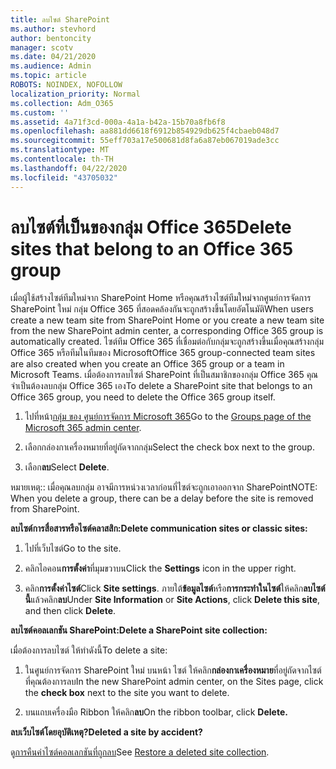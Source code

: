 ```yaml
---
title: ลบไซต์ SharePoint
ms.author: stevhord
author: bentoncity
manager: scotv
ms.date: 04/21/2020
ms.audience: Admin
ms.topic: article
ROBOTS: NOINDEX, NOFOLLOW
localization_priority: Normal
ms.collection: Adm_O365
ms.custom: ''
ms.assetid: 4a71f3cd-000a-4a1a-b42a-15b70a8fb6f8
ms.openlocfilehash: aa881dd6618f6912b854929db625f4cbaeb048d7
ms.sourcegitcommit: 55eff703a17e500681d8fa6a87eb067019ade3cc
ms.translationtype: MT
ms.contentlocale: th-TH
ms.lasthandoff: 04/22/2020
ms.locfileid: "43705032"
---
```

# <a name="delete-sites-that-belong-to-an-office-365-group"></a><span data-ttu-id="81022-102">ลบไซต์ที่เป็นของกลุ่ม Office 365</span><span class="sxs-lookup"><span data-stu-id="81022-102">Delete sites that belong to an Office 365 group</span></span>

<span data-ttu-id="81022-103">เมื่อผู้ใช้สร้างไซต์ทีมใหม่จาก SharePoint Home หรือคุณสร้างไซต์ทีมใหม่จากศูนย์การจัดการ SharePoint ใหม่ กลุ่ม Office 365 ที่สอดคล้องกันจะถูกสร้างขึ้นโดยอัตโนมัติ</span><span class="sxs-lookup"><span data-stu-id="81022-103">When users create a new team site from SharePoint Home or you create a new team site from the new SharePoint admin center, a corresponding Office 365 group is automatically created.</span></span> <span data-ttu-id="81022-104">ไซต์ทีม Office 365 ที่เชื่อมต่อกับกลุ่มจะถูกสร้างขึ้นเมื่อคุณสร้างกลุ่ม Office 365 หรือทีมในทีมของ Microsoft</span><span class="sxs-lookup"><span data-stu-id="81022-104">Office 365 group-connected team sites are also created when you create an Office 365 group or a team in Microsoft Teams.</span></span> <span data-ttu-id="81022-105">เมื่อต้องการลบไซต์ SharePoint ที่เป็นสมาชิกของกลุ่ม Office 365 คุณจําเป็นต้องลบกลุ่ม Office 365 เอง</span><span class="sxs-lookup"><span data-stu-id="81022-105">To delete a SharePoint site that belongs to an Office 365 group, you need to delete the Office 365 group itself.</span></span> 
  
1. <span data-ttu-id="81022-106">ไปที่หน้า[กลุ่ม ของ ศูนย์การจัดการ Microsoft 365](https://portal.office.com/adminportal/home#/groups)</span><span class="sxs-lookup"><span data-stu-id="81022-106">Go to the [Groups page of the Microsoft 365 admin center](https://portal.office.com/adminportal/home#/groups).</span></span>
    
2. <span data-ttu-id="81022-107">เลือกกล่องกาเครื่องหมายที่อยู่ถัดจากกลุ่ม</span><span class="sxs-lookup"><span data-stu-id="81022-107">Select the check box next to the group.</span></span>
    
3. <span data-ttu-id="81022-108">เลือก**ลบ**</span><span class="sxs-lookup"><span data-stu-id="81022-108">Select **Delete**.</span></span>
    
<span data-ttu-id="81022-109">หมายเหตุ:: เมื่อคุณลบกลุ่ม อาจมีการหน่วงเวลาก่อนที่ไซต์จะถูกเอาออกจาก SharePoint</span><span class="sxs-lookup"><span data-stu-id="81022-109">NOTE: When you delete a group, there can be a delay before the site is removed from SharePoint.</span></span>
  
<span data-ttu-id="81022-110">**ลบไซต์การสื่อสารหรือไซต์คลาสสิก:**</span><span class="sxs-lookup"><span data-stu-id="81022-110">**Delete communication sites or classic sites:**</span></span>

1. <span data-ttu-id="81022-111">ไปที่เว็บไซต์</span><span class="sxs-lookup"><span data-stu-id="81022-111">Go to the site.</span></span>
  
2. <span data-ttu-id="81022-112">คลิกไอคอน**การตั้งค่า**ที่มุมขวาบน</span><span class="sxs-lookup"><span data-stu-id="81022-112">Click the **Settings** icon in the upper right.</span></span> 
  
3. <span data-ttu-id="81022-113">คลิก**การตั้งค่าไซต์**</span><span class="sxs-lookup"><span data-stu-id="81022-113">Click **Site settings**.</span></span> <span data-ttu-id="81022-114">ภายใต้**ข้อมูลไซต์**หรือ**การกระทําในไซต์**ให้คลิก**ลบไซต์นี้**แล้วคลิก**ลบ**</span><span class="sxs-lookup"><span data-stu-id="81022-114">Under **Site Information** or **Site Actions**, click **Delete this site**, and then click **Delete**.</span></span>
  
<span data-ttu-id="81022-115">**ลบไซต์คอลเลกชัน SharePoint:**</span><span class="sxs-lookup"><span data-stu-id="81022-115">**Delete a SharePoint site collection:**</span></span>

<span data-ttu-id="81022-116">เมื่อต้องการลบไซต์ ให้ทําดังนี้</span><span class="sxs-lookup"><span data-stu-id="81022-116">To delete a site:</span></span>
  
1. <span data-ttu-id="81022-117">ในศูนย์การจัดการ SharePoint ใหม่ บนหน้า ไซต์ ให้คลิก**กล่องกาเครื่องหมาย**ที่อยู่ถัดจากไซต์ที่คุณต้องการลบ</span><span class="sxs-lookup"><span data-stu-id="81022-117">In the new SharePoint admin center, on the Sites page, click the **check box** next to the site you want to delete.</span></span> 
    
2. <span data-ttu-id="81022-118">บนแถบเครื่องมือ Ribbon ให้คลิก**ลบ**</span><span class="sxs-lookup"><span data-stu-id="81022-118">On the ribbon toolbar, click **Delete.**</span></span>
    
<span data-ttu-id="81022-119">**ลบเว็บไซต์โดยอุบัติเหตุ?**</span><span class="sxs-lookup"><span data-stu-id="81022-119">**Deleted a site by accident?**</span></span>

<span data-ttu-id="81022-120">ดู[การคืนค่าไซต์คอลเลกชันที่ถูกลบ](https://go.microsoft.com/fwlink/?linkid=867660)</span><span class="sxs-lookup"><span data-stu-id="81022-120">See [Restore a deleted site collection](https://go.microsoft.com/fwlink/?linkid=867660).</span></span>
  

